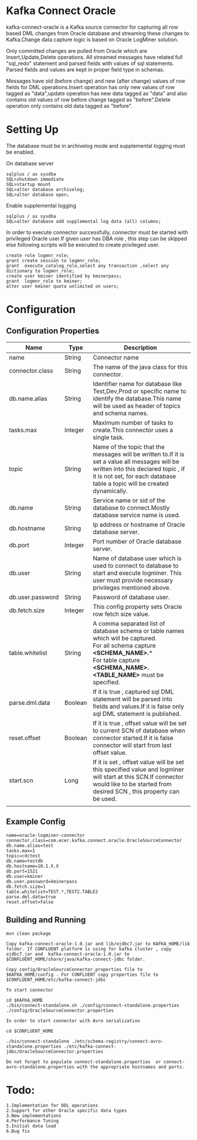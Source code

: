 # Kafka Connect Oracle

kafka-connect-oracle is a Kafka source connector for capturing all row based DML changes from Oracle database and streaming these changes to Kafka.Change data capture logic is based on Oracle LogMiner solution.

Only committed changes are pulled from Oracle which are Insert,Update,Delete operations. All streamed messages have related full "sql_redo" statement and parsed fields with values of sql statements. Parsed fields and values are kept in proper field type in schemas.

Messages have old (before change) and new (after change) values of row fields for DML operations.Insert operation has only new values of row tagged as "data",update operation has new data tagged as "data" and also contains old values of row before change tagged as "before".Delete operation only contains old data tagged as "before".

# Setting Up

The database must be in archivelog mode and supplemental logging must be enabled.

On database server

    sqlplus / as sysdba    
    SQL>shutdown immediate
    SQL>startup mount
    SQL>alter database archivelog;
    SQL>alter database open;

Enable supplemental logging

    sqlplus / as sysdba    
    SQL>alter database add supplemental log data (all) columns;

In order to execute connector successfully, connector must be started with privileged Oracle user.If given user has DBA role , this step can be skipped else following scripts will be executed to create privileged user.

    create role logmnr_role;
    grant create session to logmnr_role;
    grant  execute_catalog_role,select any transaction ,select any dictionary to logmnr_role;
    create user kminer identified by kminerpass;
    grant  logmnr_role to kminer;
    alter user kminer quota unlimited on users;


# Configuration

## Configuration Properties

|Name|Type|Description|
|---|---|---|
|name|String|Connector name|
|connector.class|String|The name of the java class for this connector.|
|db.name.alias|String|Identifier name for database like Test,Dev,Prod or specific name to identify the database.This name will be used as header of topics and schema names.|
|tasks.max|Integer|Maximum number of tasks to create.This connector uses a single task.|
|topic|String|Name of the topic that the messages will be written to.If it is set a value all messages will be written into this declared topic , if it is not set,  for each database table a topic will be created dynamically.|
|db.name|String|Service name  or sid of the database to connect.Mostly database service name is used.|
|db.hostname|String|Ip address or hostname of Oracle database server.|
|db.port|Integer|Port number of Oracle database server.|
|db.user|String |Name of database user which is used to connect to database to start and execute logminer. This           user must provide necessary privileges mentioned above.|
|db.user.password|String|Password of database user.|
|db.fetch.size|Integer|This config property sets Oracle row fetch size value.|
|table.whitelist|String|A comma separated list of database schema or table names which will be captured.<br />For all schema capture **<SCHEMA_NAME>.*** <br /> For table capture **<SCHEMA_NAME>.<TABLE_NAME>** must be specified.|
|parse.dml.data|Boolean|If it is true , captured sql DML statement will be parsed into fields and values.If it is false only sql DML statement is published.
|reset.offset|Boolean|If it is true , offset value will be set to current SCN of database when connector started.If it is false connector will start from last offset value.
|start.scn|Long|If it is set , offset value will be set this specified value and logminer will start at this SCN.If connector would like to be started from desired SCN , this property can be used.
|||



## Example Config

    name=oracle-logminer-connector
    connector.class=com.ecer.kafka.connect.oracle.OracleSourceConnector
    db.name.alias=test
    tasks.max=1
    topic=cdctest
    db.name=testdb
    db.hostname=10.1.X.X
    db.port=1521
    db.user=kminer
    db.user.password=kminerpass
    db.fetch.size=1
    table.whitelist=TEST.*,TEST2.TABLE2
    parse.dml.data=true
    reset.offset=false

## Building and Running

    mvn clean package

    Copy kafka-connect-oracle-1.0.jar and lib/ojdbc7.jar to KAFKA_HOME/lib folder. If CONFLUENT platform is using for kafka cluster , copy ojdbc7.jar and  kafka-connect-oracle-1.0.jar to $CONFLUENT_HOME/share/java/kafka-connect-jdbc folder.

    Copy config/OracleSourceConnector.properties file to $KAFKA_HOME/config . For CONFLUENT copy properties file to $CONFLUENT_HOME/etc/kafka-connect-jdbc

    To start connector

    cd $KAFKA_HOME
    ./bin/connect-standalone.sh ./config/connect-standalone.properties ./config/OracleSourceConnector.properties

    In order to start connector with Avro serialization 
    
    cd $CONFLUENT_HOME

    ./bin/connect-standalone ./etc/schema-registry/connect-avro-standalone.properties ./etc/kafka-connect-jdbc/OracleSourceConnector.properties 

    Do not forget to populate connect-standalone.properties  or connect-avro-standalone.properties with the appropriate hostnames and ports.

# Todo:

    1.Implementation for DDL operations
    2.Support for other Oracle specific data types
    3.New implementations
    4.Performance Tuning
    5.Initial data load
    6.Bug fix
